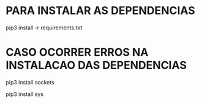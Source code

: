 # PARA INSTALAR AS DEPENDENCIAS
pip3 install -r requirements.txt
# CASO OCORRER ERROS NA INSTALACAO DAS DEPENDENCIAS 
pip3 install sockets

pip3 install sys

